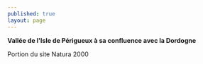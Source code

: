 ```yaml
---
published: true
layout: page
---
```


**Vallée de l'Isle de Périgueux à sa confluence avec la Dordogne**

Portion du site Natura 2000

